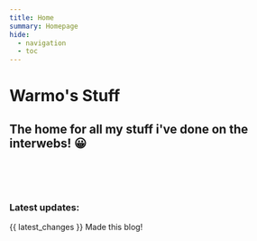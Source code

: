 ```yaml
---
title: Home
summary: Homepage
hide:
  - navigation
  - toc
---
```

# Warmo's Stuff
## The home for all my stuff i've done on the interwebs! :grinning:
<br><br><br>
### Latest updates:
{{ latest_changes }}
Made this blog!